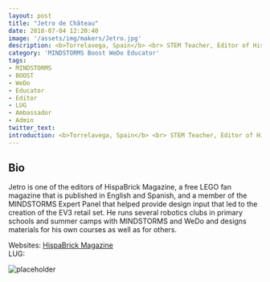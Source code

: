 ```yaml
---
layout: post
title: "Jetro de Château"
date: 2018-07-04 12:20:40
image: '/assets/img/makers/Jetro.jpg'
description: <b>Torrelavega, Spain</b> <br> STEM Teacher, Editor of HispaBrick Magazine
category: 'MINDSTORMS Boost WeDo Educator'
tags:
- MINDSTORMS
- BOOST
- WeDo
- Educator
- Editor
- LUG
- Ambassador
- Admin
twitter_text:
introduction: <b>Torrelavega, Spain</b> <br> STEM Teacher, Editor of Hispabrick Magazine
---
```




## Bio


Jetro is one of the editors of HispaBrick Magazine, a free LEGO fan magazine that is published in English and Spanish, and a member of the MINDSTORMS Expert Panel that helped provide design input that led to the creation of the EV3 retail set. He runs several robotics clubs in primary schools and summer camps with MINDSTORMS and WeDo and designs materials for his own courses as well as for others.

Websites: [HispaBrick Magazine](http://www.HispaBrickMagazine.com)<br>
LUG:

![placeholder](http://www.hispabrickmagazine.com/sites/default/files/about_logo.png "hispabrick.com")
